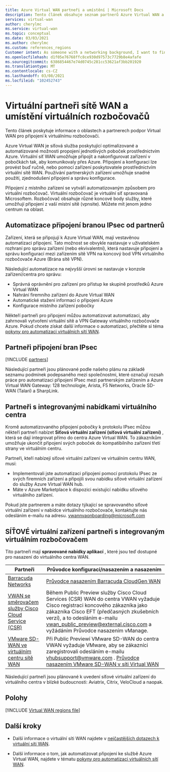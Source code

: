 ```yaml
---
title: Azure Virtual WAN partneři a umístění | Microsoft Docs
description: Tento článek obsahuje seznam partnerů Azure Virtual WAN a umístění centra.
services: virtual-wan
author: cherylmc
ms.service: virtual-wan
ms.topic: conceptual
ms.date: 03/03/2021
ms.author: cherylmc
ms.custom: references_regions
Customer intent: As someone with a networking background, I want to find a Virtual WAN partner
ms.openlocfilehash: d1f05e76768ffc8ce930d97573c7729b8e4afafe
ms.sourcegitcommit: 6386854467e74d0745c281cc53621af3bb201920
ms.translationtype: MT
ms.contentlocale: cs-CZ
ms.lasthandoff: 03/08/2021
ms.locfileid: "102452743"
---
```

# <a name="virtual-wan-partners-and-virtual-hub-locations"></a>Virtuální partneři sítě WAN a umístění virtuálních rozbočovačů

Tento článek poskytuje informace o oblastech a partnerech podpor Virtual WAN pro připojení k virtuálnímu rozbočovači.

Azure Virtual WAN je síťová služba poskytující optimalizované a automatizované možnosti propojení jednotlivých poboček prostřednictvím Azure. Virtuální síť WAN umožňuje připojit a nakonfigurovat zařízení v pobočkách tak, aby komunikovaly přes Azure. Připojení a konfiguraci lze provést buď ručně, nebo pomocí zařízení poskytovatele prostřednictvím virtuální sítě WAN. Používání partnerských zařízení umožňuje snadné použití, zjednodušení připojení a správu konfigurace.

Připojení z místního zařízení se vytváří automatizovaným způsobem pro virtuální rozbočovač. Virtuální rozbočovač je virtuální síť spravovaná Microsoftem. Rozbočovač obsahuje různé koncové body služby, které umožňují připojení z vaší místní sítě (vpnsite). Můžete mít jenom jedno centrum na oblast.

## <a name="branch-ipsec-connectivity-automation-from-partners"></a><a name="automation"></a>Automatizace připojení branou IPsec od partnerů

Zařízení, která se připojují k Azure Virtual WAN, mají vestavěnou automatizaci připojení. Tato možnost se obvykle nastavuje v uživatelském rozhraní pro správu zařízení (nebo ekvivalentní), která nastavuje připojení a správu konfigurací mezi zařízením sítě VPN na koncový bod VPN virtuálního rozbočovače Azure (Brána sítě VPN).

Následující automatizace na nejvyšší úrovni se nastavuje v konzole zařízení/centra pro správu:

* Správná oprávnění pro zařízení pro přístup ke skupině prostředků Azure Virtual WAN
* Nahrání firemního zařízení do Azure Virtual WAN
* Automatické stažení informací o připojení Azure
* Konfigurace místního zařízení pobočky 

Někteří partneři pro připojení můžou automatizovat automatizaci, aby zahrnovali vytvoření virtuální sítě a VPN Gateway virtuálního rozbočovače Azure. Pokud chcete získat další informace o automatizaci, přečtěte si téma [pokyny pro automatizaci virtuálních sítí WAN](virtual-wan-configure-automation-providers.md).

## <a name="branch-ipsec-connectivity-partners"></a><a name="partners"></a>Partneři připojení bran IPsec

[!INCLUDE [partners](../../includes/virtual-wan-partners-include.md)]

Následující partneři jsou plánované podle našeho plánu na základě seznamu podmínek podepsaného mezi společnostmi, které označují rozsah práce pro automatizaci připojení IPsec mezi partnerským zařízením a Azure Virtual WAN Gateway: 128 technologie, Arista, F5 Networks, Oracle SD-WAN (Talari) a SharpLink.

## <a name="partners-with-integrated-virtual-hub-offerings"></a>Partneři s integrovanými nabídkami virtuálního centra

Kromě automatizovaného připojení pobočky k protokolu IPsec můžou někteří partneři nabízet **Síťová virtuální zařízení (síťová virtuální zařízení)** , která se dají integrovat přímo do centra Azure Virtual WAN.  To zákazníkům umožňuje ukončit připojení svých poboček do kompatibilního zařízení třetí strany ve virtuálním centru.  

Partneři, kteří nabízejí síťové virtuální zařízení ve virtuálním centru WAN, musí:

* Implementovali jste automatizaci připojení pomocí protokolu IPsec ze svých firemních zařízení a připojili svou nabídku síťové virtuální zařízení do služby Azure Virtual WAN hub.
* Máte v Azure Marketplace k dispozici existující nabídku síťového virtuálního zařízení.

Pokud jste partnerem a máte dotazy týkající se spravovaného síťové virtuální zařízení v nabídce virtuálního rozbočovače, kontaktujte nás odesláním e-mailu na adresu. vwannvaonboarding@microsoft.com

## <a name="integrated-virtual-hub-nva-partners"></a>SÍŤOVÉ virtuální zařízení partneři s integrovaným virtuálním rozbočovačem

Tito partneři mají **spravované nabídky aplikací** , které jsou teď dostupné pro nasazení do virtuálního centra WAN.

|Partneři|Průvodce konfigurací/nasazením a nasazením|
|---|---|
|[Barracuda Networks](https://azuremarketplace.microsoft.com/en-us/marketplace/apps/barracudanetworks.barracuda_cloudgenwan_gateway?tab=Overviewus/marketplace/apps/barracudanetworks.barracuda_cloudgenwan_gateway?tab=Overview)| [Průvodce nasazením Barracuda CloudGen WAN](https://campus.barracuda.com/product/cloudgenwan/doc/91980640/deployment/)|
|[VWAN se směrovačem služby Cisco Cloud Service (CSR)](https://aka.ms/ciscoMarketPlaceOffer)| Během Public Preview služby Cisco Cloud Services (CSR) WAN do centra VWAN vyžaduje Cisco registraci koncového zákazníka jako zákazníka Cisco EFT (předčasných zkušebních verzí), a to odesláním e-mailu vwan_public_preview@external.cisco.com a vyžádáním Průvodce nasazením vManage. 
|[VMware SD-WAN ve virtuálním centru sítě WAN](https://kb.vmware.com/s/article/82746) | Při Public Previewí VMware SD-WAN do centra VWAN vyžaduje VMware, aby se zákazníci zaregistrovali odesláním e-mailu vhubsupport@vmware.com . [Průvodce nasazením VMware SD-WAN v síti Virtual WAN](https://kb.vmware.com/s/article/82746)|

Následující partneři jsou plánované k uvedení síťové virtuální zařízení do virtuálního centra v blízké budoucnosti: Aviatrix, Citrix, VeloCloud a naopak.

## <a name="locations"></a><a name="locations"></a>Polohy

[!INCLUDE [Virtual WAN regions file](../../includes/virtual-wan-regions-include.md)]

## <a name="next-steps"></a>Další kroky

* Další informace o virtuální síti WAN najdete v [nejčastějších dotazech k virtuální síti WAN](virtual-wan-faq.md).

* Další informace o tom, jak automatizovat připojení ke službě Azure Virtual WAN, najdete v tématu [pokyny pro automatizaci virtuálních sítí WAN](virtual-wan-configure-automation-providers.md).
